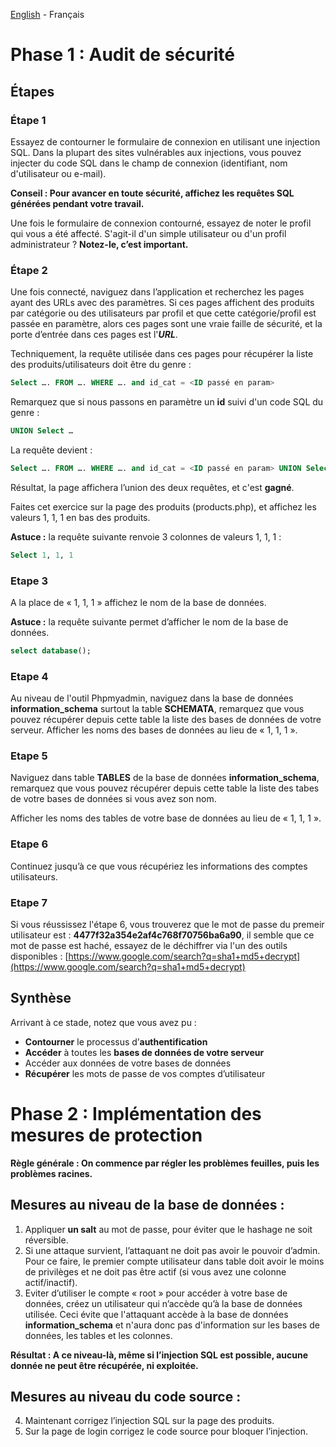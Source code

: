 [English](https://github.com/nasri-lab/sql-injection/blob/main/labs/lab1-en.md) - Français

# Phase 1 : Audit de sécurité

## Étapes

### Étape 1
Essayez de contourner le formulaire de connexion en utilisant une injection SQL. Dans la plupart des sites vulnérables aux injections, vous pouvez injecter du code SQL dans le champ de connexion (identifiant, nom d'utilisateur ou e-mail).

**Conseil : Pour avancer en toute sécurité, affichez les requêtes SQL générées pendant votre travail.**

Une fois le formulaire de connexion contourné, essayez de noter le profil qui vous a été affecté. S'agit-il d'un simple utilisateur ou d'un profil administrateur ? **Notez-le, c’est important.**

### Étape 2

Une fois connecté, naviguez dans l’application et recherchez les pages ayant des URLs avec des paramètres. Si ces pages affichent des produits par catégorie ou des utilisateurs par profil et que cette catégorie/profil est passée en paramètre, alors ces pages sont une vraie faille de sécurité, et la porte d’entrée dans ces pages est l'***URL***.

Techniquement, la requête utilisée dans ces pages pour récupérer la liste des produits/utilisateurs doit être du genre :

```sql
Select …. FROM …. WHERE …. and id_cat = <ID passé en param>
```
Remarquez que si nous passons en paramètre un **id** suivi d'un code SQL du genre :
```sql
UNION Select …
```

La requête devient : 
```sql
Select …. FROM …. WHERE …. and id_cat = <ID passé en param> UNION Select …
``` 

Résultat, la page affichera l’union des deux requêtes, et c'est **gagné**.

Faites cet exercice sur la page des produits (products.php), et affichez les valeurs 1, 1, 1 en bas des produits.

**Astuce :** la requête suivante renvoie 3 colonnes de valeurs 1, 1, 1 :
```sql
Select 1, 1, 1
``` 

### Etape 3

A la place de « 1, 1, 1 » affichez le nom de la base de données.

**Astuce :** la requête suivante permet d’afficher le nom de la base de données.

```sql
select database();
```

### Etape 4

Au niveau de l'outil Phpmyadmin, naviguez dans la base de données **information_schema** surtout la table **SCHEMATA**, remarquez que vous pouvez récupérer depuis cette table la liste des bases de données de votre serveur. Afficher les noms des bases de données au lieu de « 1, 1, 1 ».

### Etape 5

Naviguez dans table **TABLES** de la base de données **information_schema**, remarquez que vous pouvez récupérer depuis cette table la liste des tabes de votre bases de données si vous avez son nom. 

Afficher les noms des tables de votre base de données au lieu de « 1, 1, 1 ».

### Etape 6

Continuez jusqu’à ce que vous récupériez les informations des comptes utilisateurs.

### Etape 7

Si vous réussissez l'étape 6, vous trouverez que le mot de passe du premeir utilisateur est : **4477f32a354e2af4c768f70756ba6a90**, il semble que ce mot de passe est haché, essayez de le déchiffrer via l'un des outils disponibles :
[https://www.google.com/search?q=sha1+md5+decrypt](https://www.google.com/search?q=sha1+md5+decrypt)

## Synthèse

Arrivant à ce stade, notez que vous avez pu :
- **Contourner** le processus d’**authentification**
- **Accéder** à toutes les **bases de données de votre serveur**
- Accéder aux données de votre bases de données
- **Récupérer** les mots de passe de vos comptes d’utilisateur

# Phase 2 : Implémentation des mesures de protection

**Règle générale : On commence par régler les problèmes feuilles, puis les problèmes racines.**

## Mesures au niveau de la base de données :

1. Appliquer **un salt** au mot de passe, pour éviter que le hashage ne soit réversible.
2. Si une attaque survient, l’attaquant ne doit pas avoir le pouvoir d’admin. Pour ce faire, le premier compte utilisateur dans table doit avoir le moins de privilèges et ne doit pas être actif (si vous avez une colonne actif/inactif).
3. Eviter d’utiliser le compte « root » pour accéder à votre base de données, créez un utilisateur qui n’accède qu’à la base de données utilisée. Ceci évite que l'attaquant accède à la base de données **information_schema** et n'aura donc pas d'information sur les bases de données, les tables et les colonnes.

**Résultat : A ce niveau-là, même si l’injection SQL est possible, aucune donnée ne peut être récupérée, ni exploitée.**

## Mesures au niveau du code source :

4. Maintenant corrigez l’injection SQL sur la page des produits. 
5. Sur la page de login corrigez le code source pour bloquer l’injection.

